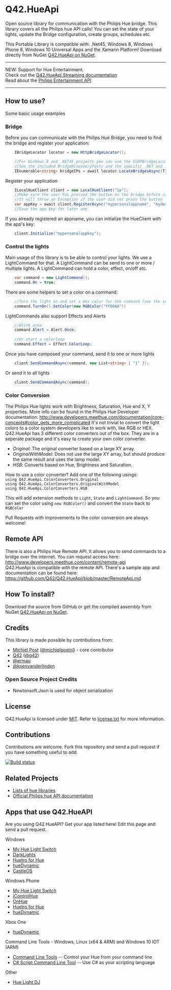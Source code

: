 Q42.HueApi
=========

Open source library for communication with the Philips Hue bridge.
This library covers all the Philips hue API calls! You can set the state of your lights, update the Bridge configuration, create groups, schedules etc.

This Portable Library is compatible with: .Net45, Windows 8, Windows Phone 8, Windows 10 Universal Apps and the Xamarin Platform!
Download directly from NuGet [Q42.HueApi on NuGet](https://nuget.org/packages/Q42.HueApi).

***
NEW: Support for Hue Entertainment.  
Check out the [Q42.HueApi.Streaming documentation](https://github.com/Q42/Q42.HueApi/blob/master/EntertainmentApi.md)   
Read about the [Philips Entertainment API](https://developers.meethue.com/entertainment-blog)
***

## How to use?
Some basic usage examples

### Bridge
Before you can communicate with the Philips Hue Bridge, you need to find the bridge and register your application:

```cs
	IBridgeLocator locator = new HttpBridgeLocator();

	//For Windows 8 and .NET45 projects you can use the SSDPBridgeLocator which actually scans your network. 
	//See the included BridgeDiscoveryTests and the specific .NET and .WinRT projects
	IEnumerable<string> bridgeIPs = await locator.LocateBridgesAsync(TimeSpan.FromSeconds(5));
```
	
Register your application
	
```cs
	ILocalHueClient client = new LocalHueClient("ip");
	//Make sure the user has pressed the button on the bridge before calling RegisterAsync
	//It will throw an Exception if the user did not press the button
	var appKey = await client.RegisterAsync("mypersonalappname", "mydevicename");
	//Save the app key for later use
```

If you already registered an appname, you can initialize the HueClient with the app's key:	

```cs
	client.Initialize("mypersonalappkey");
```

### Control the lights
Main usage of this library is to be able to control your lights. We use a LightCommand for that. A LightCommand can be send to one or more / multiple lights. A LightCommand can hold a color, effect, on/off etc.

```cs
	var command = new LightCommand();
	command.On = true;
```
	
There are some helpers to set a color on a command:
	
```cs
	//Turn the light on and set a Hex color for the command (see the section about Color Converters)
    command.TurnOn().SetColor(new RGBColor("FF00AA"))
```

LightCommands also support Effects and Alerts
```cs
	//Blink once
	command.Alert = Alert.Once;
	
	//Or start a colorloop
	command.Effect = Effect.ColorLoop;
```

Once you have composed your command, send it to one or more lights

```cs
	client.SendCommandAsync(command, new List<string> { "1" });
```

Or send it to all lights

```cs
	client.SendCommandAsync(command);
```

### Color Conversion
The Philips Hue lights work with Brightness, Saturation, Hue and X, Y properties. More info can be found in the Philips Hue Developer documentation: http://www.developers.meethue.com/documentation/core-concepts#color_gets_more_complicated
It's not trivial to convert the light colors to a color system developers like to work with, like RGB or HEX. Q42.HueApi has 3 different color converters out of the box. They are in a seperate package and it's easy to create your own color converter.
 - *Original*:  The original converter based on a large XY array.
 - *OriginalWithModel*: Does not use the large XY array, but should produce the same result and uses the lamp model.
 - *HSB*: Converts based on Hue, Brightness and Saturation.

 How to use a color converter?
 Add one of the following usings:  
 `using Q42.HueApi.ColorConverters.Original`  
 `using Q42.HueApi.ColorConverters.OriginalWithModel`  
 `using Q42.HueApi.ColorConverters.HSB`  

 This will add extension methods to `Light`, `State` and `LightCommand`. So you can set the color using `new RGBColor()` and convert the `State` back to `RGBColor`

 Pull Requests with improvements to the color conversion are always welcome! 
 
	
## Remote API
There is also a Philips Hue Remote API. It allows you to send commands to a bridge over the internet. You can request access here: http://www.developers.meethue.com/content/remote-api  
Q42.HueApi is compatible with the remote API.  There's a sample app and documentation can be found here:
https://github.com/Q42/Q42.HueApi/blob/master/RemoteApi.md

## How To install?
Download the source from GitHub or get the compiled assembly from NuGet [Q42.HueApi on NuGet](https://nuget.org/packages/Q42.HueApi).

## Credits
This library is made possible by contributions from:
* [Michiel Post](http://www.michielpost.nl) ([@michielpostnl](http://twitter.com/michielpostnl)) - core contributor
* [Q42](http://www.q42.nl) ([@q42](http://twitter.com/q42))
* [@ermau](https://github.com/ermau)
* [@koenvanderlinden](https://github.com/koenvanderlinden)

### Open Source Project Credits

* Newtonsoft.Json is used for object serialization

## License

Q42.HueApi is licensed under [MIT](http://www.opensource.org/licenses/mit-license.php "Read more about the MIT license form"). Refer to [license.txt](https://github.com/Q42/Q42.HueApi/blob/master/LICENSE.txt) for more information.

## Contributions

Contributions are welcome. Fork this repository and send a pull request if you have something useful to add.

[![Build status](https://ci.appveyor.com/api/projects/status/k12ortcvy3t5bmy7)](https://ci.appveyor.com/project/michielpost/q42-hueapi)


## Related Projects

* [Lists of hue libraries](https://github.com/Q42/hue-libs)
* [Official Philips hue API documentation](http://developers.meethue.com)


## Apps that use Q42.HueAPI
Are you using Q42.HueAPI? Get your app listed here! Edit this page and send a pull request.

Windows
* [My Hue Light Switch](http://apps.microsoft.com/windows/app/my-hue-light-switch/1193bff8-dec8-4997-82e3-a0f9aedacbb2)
* [DarkLights](http://apps.microsoft.com/windows/app/09fb8d8b-cefc-4215-b3b2-a87a483d6690)
* [Huetro for Hue](http://apps.microsoft.com/windows/app/33553060-d57c-467d-8348-5e88071360c5)
* [hueDynamic](https://www.microsoft.com/store/apps/9nblggh42jgb)
* [CastleOS](http://www.CastleOS.com/)

Windows Phone
* [My Hue Light Switch](http://www.windowsphone.com/s?appid=669c9e16-b417-43c6-b0cc-724e8dfd5866)
* [iControlHue](http://www.windowsphone.com/s?appid=f1b2bcb5-82e4-4a04-9894-c9e08b85a55d)
* [OnHue](http://www.windowsphone.com/s?appid=37d7f4dc-8520-4fa8-9b27-46531c34dd60)
* [Huetro for Hue](http://www.windowsphone.com/s?appid=f14faa22-179d-42e4-99ca-88b44d10449b)
* [hueDynamic](https://www.microsoft.com/store/apps/9nblggh42jgb)

Xbox One
* [hueDynamic](https://www.microsoft.com/store/apps/9nblggh42jgb)

Command Line Tools - Windows, Linux (x64 & ARM) and Windows 10 IOT (ARM)
* [Command Line Tools](https://github.com/DigitalNut/HueCmdNetCore)  -- Control your Hue from your command line
* [C# Script Command Line Tool](https://github.com/DigitalNut/HueScript)  -- Use C# as your scripting language

Other
* [Hue Light DJ](https://github.com/michielpost/HueLightDJ)
